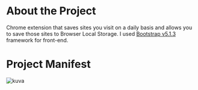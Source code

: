 # About the Project

 Chrome extension that saves sites you visit on a daily basis and allows you to save those sites to Browser Local Storage. 
 I used <a href="https://getbootstrap.com">Bootstrap v5.1.3</a> framework for front-end.


# Project Manifest
![kuva](https://user-images.githubusercontent.com/83369389/152400403-3258b02b-837c-42c6-aded-9336cb2111f4.png)
